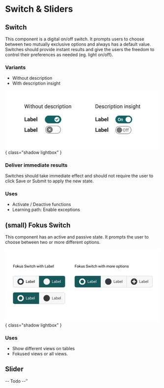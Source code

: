 # Switch & Sliders

## Switch
This component is a digital on/off switch. It prompts users to choose between two mutually exclusive options and always has a default value. Switches should provide instant results and give the users the freedom to control their preferences as needed (eg. light on/off).

### Variants

* Without description
* With description insight

![switch](assets/switch.png){ class="shadow lightbox" }

### Deliver immediate results
Switches should take immediate effect and should not require the user to click Save or Submit to apply the new state.

### Uses

* Activate / Deactive functions
* Learning path: Enable exceptions

## (small) Fokus Switch
This component has an active and passive state. It prompts the user to choose between two or more different options.

![fokus_switch](assets/fokus-switch.png){ class="shadow lightbox" }

### Uses

* Show different views on tables
* Fokused views or all views.

## Slider
-- Todo --″